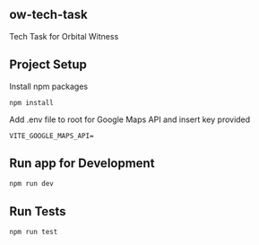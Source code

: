 ow-tech-task
---
Tech Task for Orbital Witness

Project Setup
---
Install npm packages
```
npm install
```

Add .env file to root for Google Maps API and insert key provided

```
VITE_GOOGLE_MAPS_API=
```

Run app for Development
---

```
npm run dev
```

Run Tests
---

```
npm run test
```
